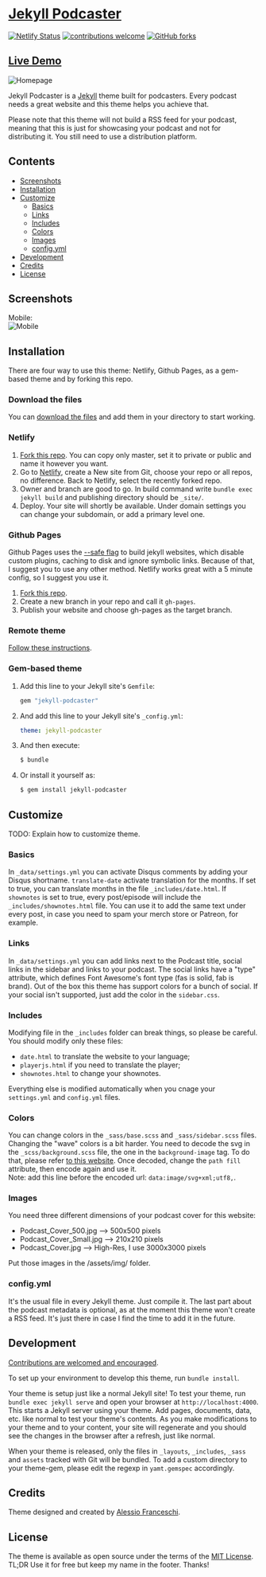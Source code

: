 
# [Jekyll Podcaster](https://jekyll-podcaster.netlify.app/)
[![Netlify Status](https://api.netlify.com/api/v1/badges/249c3da6-7b23-4b57-915d-71934329e306/deploy-status)](https://jekyll-podcaster.netlify.app/)
[![contributions welcome](https://img.shields.io/badge/contributions-welcome-brightgreen.svg?style=flat)](https://github.com/PandaSekh/Jekyll-Podcaster/issues)
[![GitHub forks](https://img.shields.io/github/forks/PandaSekh/Jekyll-Podcaster)](https://github.com/PandaSekh/Jekyll-Podcaster/network)
## [Live Demo](https://jekyll-podcaster.netlify.app/)

![Homepage](https://raw.githubusercontent.com/PandaSekh/Jekyll-Podcaster/master/assets/screenshots/Homepage.png)

Jekyll Podcaster is a [Jekyll](http://jekyllrb.com) theme built for podcasters. Every podcast needs a great website and this theme helps you achieve that.

Please note that this theme will not build a RSS feed for your podcast, meaning that this is just for showcasing your podcast and not for distributing it. You still need to use a distribution platform.

## Contents

- [Screenshots](#screenshots)
- [Installation](#installation)
- [Customize](#customize)
  - [Basics](#basics)
  - [Links](#links)
  - [Includes](#includes)
  - [Colors](#colors)
  - [Images](#images)
  - [config.yml](#config.yml)
- [Development](#development)
- [Credits](#credits)
- [License](#license)

## Screenshots
Mobile:  
![Mobile](https://raw.githubusercontent.com/PandaSekh/Jekyll-Podcaster/master/assets/screenshots/Mobile.png)

## Installation

There are four way to use this theme: Netlify, Github Pages, as a gem-based theme and by forking this repo.

### Download the files
You can [download the files](https://github.com/PandaSekh/Jekyll-Podcaster/releases/latest) and add them in your directory to start working.

### Netlify

1. [Fork this repo](https://github.com/PandaSekh/Jekyll-Podcaster/generate). You can copy only master, set it to private or public and name it however you want.
2. Go to [Netlify](https://app.netlify.com/), create a New site from Git, choose your repo or all repos, no difference. Back to Netlify, select the recently forked repo.
3. Owner and branch are good to go. In build command write `bundle exec jekyll build` and publishing directory should be `_site/`.
4. Deploy. Your site will shortly be available. Under domain settings you can change your subdomain, or add a primary level one.

### Github Pages

Github Pages uses the [--safe flag](https://jekyllrb.com/docs/configuration/options/) to build jekyll websites, which disable custom plugins, caching to disk and ignore symbolic links. Because of that, I suggest you to use any other method. Netlify works great with a 5 minute config, so I suggest you use it.

1. [Fork this repo](https://github.com/PandaSekh/Jekyll-Podcaster/generate).
2. Create a new branch in your repo and call it `gh-pages`.
3. Publish your website and choose gh-pages as the target branch.

### Remote theme

[Follow these instructions](https://help.github.com/en/github/working-with-github-pages/adding-a-theme-to-your-github-pages-site-using-jekyll).

### Gem-based theme 
1. Add this line to your Jekyll site's `Gemfile`:

    ```ruby
    gem "jekyll-podcaster"
    ```

2. And add this line to your Jekyll site's `_config.yml`:

    ```yaml
    theme: jekyll-podcaster
    ```

3. And then execute:

    ``` bash
    $ bundle
    ```

4. Or install it yourself as:
    
    ``` bash
    $ gem install jekyll-podcaster
    ```

## Customize
TODO: Explain how to customize theme.

### Basics
In `_data/settings.yml` you can activate Disqus comments by adding your Disqus shortname. 
`translate-date` activate translation for the months. If set to true, you can translate months in the file `_includes/date.html`.
If `shownotes` is set to true, every post/episode will include the `_includes/shownotes.html` file. You can use it to add the same text under every post, in case you need to spam your merch store or Patreon, for example.

### Links
In `_data/settings.yml` you can add links next to the Podcast title, social links in the sidebar and links to your podcast. 
The social links have a "type" attribute, which defines Font Awesome's font type (fas is solid, fab is brand). Out of the box this theme has support colors for a bunch of social. If your social isn't supported, just add the color in the `sidebar.css`.

### Includes
Modifying file in the `_includes` folder can break things, so please be careful. You should modify only these files:
- `date.html` to translate the website to your language;
- `playerjs.html` if you need to translate the player;
- `shownotes.html` to change your shownotes.

Everything else is modified automatically when you cnage your `settings.yml` and `config.yml` files.

### Colors
You can change colors in the `_sass/base.scss` and `_sass/sidebar.scss` files. 
Changing the "wave" colors is a bit harder. You need to decode the svg in the `_scss/background.scss` file, the one in the `background-image` tag. To do that, please refer [to this website](https://mothereff.in/url). Once decoded, change the `path fill` attribute, then encode again and use it.    
Note: add this line before the encoded url: `data:image/svg+xml;utf8,`.

### Images
You need three different dimensions of your podcast cover for this website:
- Podcast_Cover_500.jpg --> 500x500 pixels
- Podcast_Cover_Small.jpg --> 210x210 pixels
- Podcast_Cover.jpg --> High-Res, I use 3000x3000 pixels

Put those images in the /assets/img/ folder.

### config.yml
It's the usual file in every Jekyll theme. Just compile it. The last part about the podcast metadata is optional, as at the moment this theme won't create a RSS feed. It's just there in case I find the time to add it in the future.


## Development

[Contributions are welcomed and encouraged](https://github.com/PandaSekh/Jekyll-YAMT/issues).

To set up your environment to develop this theme, run `bundle install`.

Your theme is setup just like a normal Jekyll site! To test your theme, run `bundle exec jekyll serve` and open your browser at `http://localhost:4000`. This starts a Jekyll server using your theme. Add pages, documents, data, etc. like normal to test your theme's contents. As you make modifications to your theme and to your content, your site will regenerate and you should see the changes in the browser after a refresh, just like normal.

When your theme is released, only the files in `_layouts`, `_includes`, `_sass` and `assets` tracked with Git will be bundled.
To add a custom directory to your theme-gem, please edit the regexp in `yamt.gemspec` accordingly.

## Credits
Theme designed and created by [Alessio Franceschi](https://github.com/PandaSekh/).

## License
The theme is available as open source under the terms of the [MIT License](https://github.com/PandaSekh/Jekyll-YAMT/blob/master/LICENSE.txt).
TL;DR
Use it for free but keep my name in the footer. Thanks!